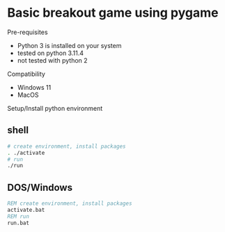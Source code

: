 # Basic breakout game using pygame

Pre-requisites

- Python 3 is installed on your system
- tested on python 3.11.4
- not tested with python 2

Compatibility

- Windows 11
- MacOS

Setup/Install python environment

## shell

```sh
# create environment, install packages
. ./activate
# run
./run
```

## DOS/Windows

```cmd
REM create environment, install packages
activate.bat
REM run
run.bat
```